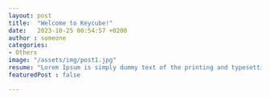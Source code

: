 ```yaml
---
layout: post
title:  "Welcome to Keycube!"
date:   2023-10-25 00:54:57 +0200
author : someone
categories: 
- Others
image: "/assets/img/post1.jpg"
resume: "Lorem Ipsum is simply dummy text of the printing and typesetting industry. Lorem Ipsum has been the industry's standard dummy text ever since the 1500s"
featuredPost : false

---
```


